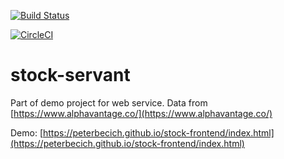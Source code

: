 [![Build Status](https://travis-ci.org/peterbecich/stock-servant.svg?branch=master)](https://travis-ci.org/peterbecich/stock-servant)

[![CircleCI](https://circleci.com/gh/peterbecich/stock-servant.svg?style=svg)](https://circleci.com/gh/peterbecich/stock-servant)

# stock-servant


Part of demo project for web service.  Data from [https://www.alphavantage.co/](https://www.alphavantage.co/)

Demo:
[https://peterbecich.github.io/stock-frontend/index.html](https://peterbecich.github.io/stock-frontend/index.html)
